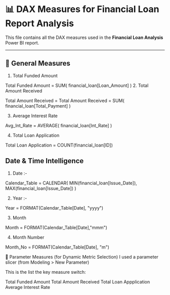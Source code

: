 # 📊 DAX Measures for Financial Loan Report Analysis

This file contains all the DAX measures used in the **Financial Loan Analysis** Power BI report.

---

## 🔢 General Measures

1. Total Funded Amount

Total Funded Amount = 
SUM(
    financial_loan[Loan_Amount]
)
2. Total Amount Received

Total Amount Received = Total Amount Received = 
SUM(
    financial_loan[Total_Payment]
)

3. Average Interest Rate

Avg_Int_Rate = 
AVERAGE(
    financial_loan[Int_Rate]
)

4. Total Loan Application

Total Loan Application = COUNT(financial_loan[ID])

## Date & Time Intelligence

1. Date :-

Calendar_Table = CALENDAR(
    MIN(financial_loan[Issue_Date]),
    MAX(financial_loan[Issue_Date])
    )

2. Year :-

Year = FORMAT(Calendar_Table[Date], "yyyy")

3. Month 

Month = FORMAT(Calendar_Table[Date],"mmm")

4. Month Number 

Month_No = FORMAT(Calendar_Table[Date], "m")


🧪 Parameter Measures (for Dynamic Metric Selection)
I used a parameter slicer (from Modeling > New Parameter) 

This is the list the key measure switch:

Total Funded Amount
Total Amount Received
Total Loan Appplication
Average Interest Rate




